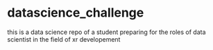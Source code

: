 # datascience_challenge
this is a data science repo of a student preparing for the roles of data scientist in the field of xr developement
